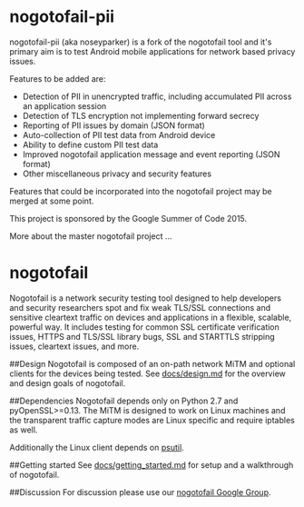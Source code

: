 # nogotofail-pii

nogotofail-pii (aka noseyparker) is a fork of the nogotofail tool and it's primary aim is to test Android mobile applications for network based privacy issues.

Features to be added are:
- Detection of PII in unencrypted traffic, including accumulated PII across an application session
- Detection of TLS encryption not implementing forward secrecy
- Reporting of PII issues by domain (JSON format)
- Auto-collection of PII test data from Android device
- Ability to define custom PII test data
- Improved nogotofail application message and event reporting (JSON format)
- Other miscellaneous privacy and security features

Features that could be incorporated into the nogotofail project may be merged at some point.

This project is sponsored by the Google Summer of Code 2015.

More about the master nogotofail project ...

# nogotofail

Nogotofail is a network security testing tool designed to help developers and
security researchers spot and fix weak TLS/SSL connections and sensitive
cleartext traffic on devices and applications in a flexible, scalable, powerful way.
It includes testing for common SSL certificate verification issues, HTTPS and TLS/SSL
library bugs, SSL and STARTTLS stripping issues, cleartext issues, and more.

##Design
Nogotofail is composed of an on-path network MiTM and optional clients for the devices being tested.
See [docs/design.md](docs/design.md) for the overview and design goals of nogotofail.

##Dependencies
Nogotofail depends only on Python 2.7 and pyOpenSSL>=0.13. The MiTM is designed to work on Linux
machines and the transparent traffic capture modes are Linux specific and require iptables as well.

Additionally the Linux client depends on [psutil](https://pypi.python.org/pypi/psutil).

##Getting started
See [docs/getting_started.md](docs/getting_started.md) for setup and a walkthrough of nogotofail.

##Discussion
For discussion please use our [nogotofail Google Group](https://groups.google.com/forum/#!forum/nogotofail).
